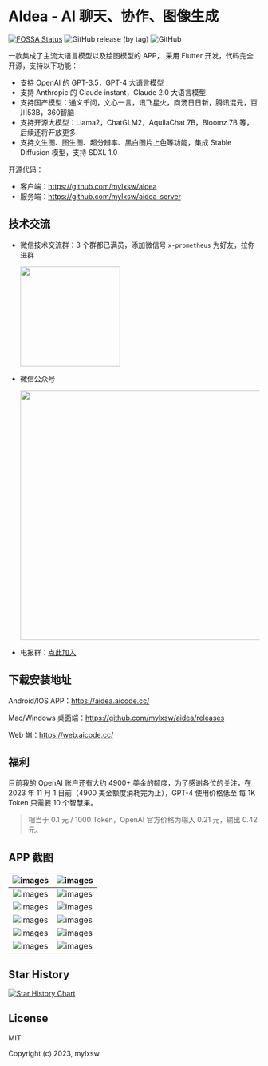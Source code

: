 # AIdea - AI 聊天、协作、图像生成

[![FOSSA Status](https://app.fossa.com/api/projects/custom%2B39727%2Fgithub.com%2Fmylxsw%2Faidea.svg?type=shield&issueType=license)](https://app.fossa.com/projects/custom%2B39727%2Fgithub.com%2Fmylxsw%2Faidea?ref=badge_shield)
![GitHub release (by tag)](https://img.shields.io/github/downloads/mylxsw/aidea/1.0.4/total)
![GitHub](https://img.shields.io/github/license/mylxsw/aidea)


一款集成了主流大语言模型以及绘图模型的 APP， 采用 Flutter 开发，代码完全开源，支持以下功能：

- 支持 OpenAI 的 GPT-3.5，GPT-4 大语言模型
- 支持 Anthropic 的 Claude instant，Claude 2.0 大语言模型
- 支持国产模型：通义千问，文心一言，讯飞星火，商汤日日新，腾讯混元，百川53B，360智脑
- 支持开源大模型：Llama2，ChatGLM2，AquilaChat 7B，Bloomz 7B 等，后续还将开放更多
- 支持文生图、图生图、超分辨率、黑白图片上色等功能，集成 Stable Diffusion 模型，支持 SDXL 1.0

开源代码：

- 客户端：https://github.com/mylxsw/aidea
- 服务端：https://github.com/mylxsw/aidea-server

## 技术交流

- 微信技术交流群：3 个群都已满员，添加微信号 `x-prometheus` 为好友，拉你进群

    <img src="https://github.com/mylxsw/aidea/assets/2330911/655601c1-9371-4460-9657-c58521260336" width="200"/>

- 微信公众号

    <img src="https://github.com/mylxsw/aidea-server/assets/2330911/376a3b9f-eacd-45c6-9630-39eb720ba097" width="500" />

- 电报群：[点此加入](https://t.me/aideachat)

## 下载安装地址

Android/IOS APP：https://aidea.aicode.cc/

Mac/Windows 桌面端：https://github.com/mylxsw/aidea/releases

Web 端：https://web.aicode.cc/

## 福利

目前我的 OpenAI 账户还有大约 4900+ 美金的额度，为了感谢各位的关注，在 2023 年 11 月 1 日前（4900 美金额度消耗完为止），GPT-4 使用价格低至 每 1K Token 只需要 10 个智慧果。

> 相当于 0.1 元 / 1000 Token，OpenAI 官方价格为输入 0.21 元，输出 0.42 元。

## APP 截图


![images](https://ssl.aicode.cc/ai-server/article/Xnip2023-08-30_11-32-34.png-thumb)  | ![images](https://ssl.aicode.cc/ai-server/article/Xnip2023-09-14_10-20-28.jpg-thumb)
:-------------------------:|:-------------------------:
![images](https://ssl.aicode.cc/ai-server/article/2023-09-14_10-23-30.jpg-thumb)  | ![images](https://ssl.aicode.cc/ai-server/article/2023-09-14_10-24-58.jpg-thumb) 
![images](https://ssl.aicode.cc/ai-server/article/Xnip2023-08-30_11-32-53.png-thumb)  | ![images](https://ssl.aicode.cc/ai-server/article/Xnip2023-08-30_11-33-44.png-thumb) 
![images](https://ssl.aicode.cc/ai-server/article/2023-09-14_10-22-55.jpg-thumb)  | ![images](https://ssl.aicode.cc/ai-server/article/Xnip2023-09-14_10-21-31.jpg-thumb) 
![images](https://ssl.aicode.cc/ai-server/article/Xnip2023-08-30_11-34-42.png-thumb)  | ![images](https://ssl.aicode.cc/ai-server/article/Xnip2023-08-30_11-35-01.png-thumb) 
![images](https://ssl.aicode.cc/ai-server/article/Xnip2023-08-30_11-35-33.png-thumb)  | ![images](https://ssl.aicode.cc/ai-server/article/Xnip2023-08-30_11-35-52.png-thumb)

## Star History

<a href="https://star-history.com/#mylxsw/aidea&Date">
  <picture>
    <source media="(prefers-color-scheme: dark)" srcset="https://api.star-history.com/svg?repos=mylxsw/aidea&type=Date&theme=dark" />
    <source media="(prefers-color-scheme: light)" srcset="https://api.star-history.com/svg?repos=mylxsw/aidea&type=Date" />
    <img alt="Star History Chart" src="https://api.star-history.com/svg?repos=mylxsw/aidea&type=Date" />
  </picture>
</a>

## License

MIT

Copyright (c) 2023, mylxsw
